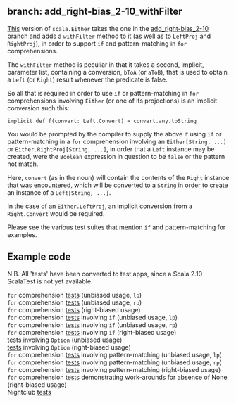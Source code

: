 branch: add_right-bias_2-10_withFilter
--------------------------------------

[This](/robcd/scala-either-proj-map-returns-proj/blob/add_right-bias_2-10_withFilter/src/main/scala/Either.scala)
version of `scala.Either` takes the one in the
[add_right-bias_2-10](/robcd/scala-either-proj-map-returns-proj/blob/add_right-bias_2-10)
branch and adds a `withFilter` method to it (as well as to `LeftProj`
and `RightProj`), in order to support `if` and pattern-matching in
`for` comprehensions.

The `withFilter` method is peculiar in that it takes a second,
implicit, parameter list, containing a conversion, `bToA` (or `aToB`), that is used
to obtain a `Left` (or `Right`) result whenever the predicate is false.

So all that is required in order to use `if` or pattern-matching in
`for` comprehensions involving `Either` (or one of its projections) is
an implicit conversion such this:

    implicit def f(convert: Left.Convert) = convert.any.toString

You would be prompted by the compiler to supply the above if using
`if` or pattern-matching in a `for` comprehension involving an
`Either[String, ...]` or `Either.RightProj[String, ...]`, in order
that a `Left` instance may be created, were the `Boolean` expression
in question to be `false` or the pattern not match.

Here, `convert` (as in the noun) will contain the contents of the
`Right` instance that was encountered, which will be converted to a `String` in order to
create an instance of a `Left[String, ...]`.

In the case of an `Either.LeftProj`, an implicit conversion from a
`Right.Convert` would be required.

Please see the various test suites that mention `if` and pattern-matching for examples.

Example code
------------

N.B. All 'tests' have been converted to test apps, since a Scala 2.10
ScalaTest is not yet available.

`for` comprehension [tests](/robcd/scala-either-proj-map-returns-proj/blob/add_right-bias_2-10_withFilter/src/test/scala/unbiased_Tests_lp.scala) (unbiased usage, `lp`)  
`for` comprehension [tests](/robcd/scala-either-proj-map-returns-proj/blob/add_right-bias_2-10_withFilter/src/test/scala/unbiased_Tests_rp.scala) (unbiased usage, `rp`)  
`for` comprehension [tests](/robcd/scala-either-proj-map-returns-proj/blob/add_right-bias_2-10_withFilter/src/test/scala/rightbiased_Tests.scala) (right-biased usage)  
`for` comprehension [tests](/robcd/scala-either-proj-map-returns-proj/blob/add_right-bias_2-10_withFilter/src/test/scala/unbiased_Tests_with_if_lp.scala) involving `if` (unbiased usage, `lp`)  
`for` comprehension [tests](/robcd/scala-either-proj-map-returns-proj/blob/add_right-bias_2-10_withFilter/src/test/scala/unbiased_Tests_with_if_rp.scala) involving `if` (unbiased usage, `rp`)  
`for` comprehension [tests](/robcd/scala-either-proj-map-returns-proj/blob/add_right-bias_2-10_withFilter/src/test/scala/rightbiased_Tests_with_if.scala) involving `if` (right-biased usage)  
[tests](/robcd/scala-either-proj-map-returns-proj/blob/add_right-bias_2-10_withFilter/src/test/scala/unbiased_TestsInvolvingOption.scala) involving `Option` (unbiased usage)  
[tests](/robcd/scala-either-proj-map-returns-proj/blob/add_right-bias_2-10_withFilter/src/test/scala/rightbiased_TestsInvolvingOption.scala) involving `Option` (right-biased usage)  
`for` comprehension [tests](/robcd/scala-either-proj-map-returns-proj/blob/add_right-bias_2-10_withFilter/src/test/scala/unbiased_PatternMatchingTests_lp.scala) involving pattern-matching (unbiased usage, `lp`)  
`for` comprehension [tests](/robcd/scala-either-proj-map-returns-proj/blob/add_right-bias_2-10_withFilter/src/test/scala/unbiased_PatternMatchingTests_rp.scala) involving pattern-matching (unbiased usage, `rp`)  
`for` comprehension [tests](/robcd/scala-either-proj-map-returns-proj/blob/add_right-bias_2-10_withFilter/src/test/scala/rightbiased_PatternMatchingTests.scala) involving pattern-matching (right-biased usage)  
`for` comprehension [tests](/robcd/scala-either-proj-map-returns-proj/blob/add_right-bias_2-10_withFilter/src/test/scala/RexsTests.scala) demonstrating work-arounds for absence of None (right-biased usage)  
Nightclub [tests](/robcd/scala-either-proj-map-returns-proj/blob/add_right-bias_2-10_withFilter/src/test/scala/nightclub_tests.scala)
